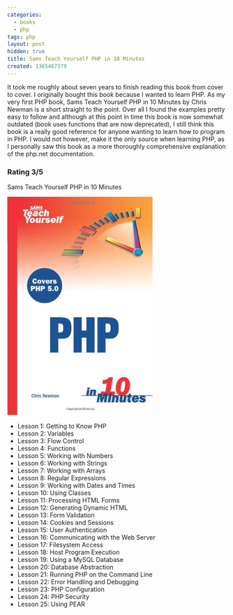 ```yaml
---
categories:
  - books
  - php
tags: php
layout: post
hidden: true
title: Sams Teach Yourself PHP in 10 Minutes
created: 1365467379
---
```


It took me roughly about seven years to finish reading this book from cover to cover. I originally bought this book because I wanted to learn PHP. As my very first PHP book, Sams Teach Yourself PHP in 10 Minutes by Chris Newman is a short straight to the point. Over all I found the examples pretty easy to follow and although at this point in time this book is now somewhat outdated (book uses functions that are now deprecated), I still think this book is a really good reference for anyone wanting to learn how to program in PHP. I would not however, make it the only source when learning PHP, as I personally saw this book as a more thoroughly comprehensive explanation of the php.net documentation.

### Rating 3/5

Sams Teach Yourself PHP in 10 Minutes

<a href="http://www.amazon.com/Sams-Teach-Yourself-PHP-Minutes/dp/0672327627/ref=sr_1_1?ie=UTF8&qid=1365466148&sr=8-1&keywords=php+in+10+minutes" target=_blank><img src="/assets/books/PHP-ten-minutes.jpg"></a>

* Lesson 1: Getting to Know PHP
* Lesson 2: Variables
* Lesson 3: Flow Control
* Lesson 4: Functions
* Lesson 5: Working with Numbers
* Lesson 6: Working with Strings
* Lesson 7: Working with Arrays
* Lesson 8: Regular Expressions
* Lesson 9: Working with Dates and Times
* Lesson 10: Using Classes
* Lesson 11: Processing HTML Forms
* Lesson 12: Generating Dynamic HTML
* Lesson 13: Form Validation
* Lesson 14: Cookies and Sessions
* Lesson 15: User Authentication
* Lesson 16: Communicating with the Web Server
* Lesson 17: Filesystem Access
* Lesson 18: Host Program Execution
* Lesson 19: Using a MySQL Database
* Lesson 20: Database Abstraction
* Lesson 21: Running PHP on the Command Line
* Lesson 22: Error Handling and Debugging
* Lesson 23: PHP Configuration
* Lesson 24: PHP Security
* Lesson 25: Using PEAR

